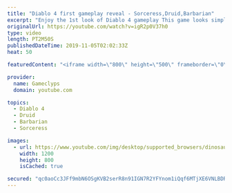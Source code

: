 ```yaml
---
title: "Diablo 4 first gameplay reveal - Sorceress,Druid,Barbarian"
excerpt: "Enjoy the 1st look of Diablo 4 gameplay This game looks simply amazing lets hope Blizzard can finally deliver a true successor to ..."
originalUrl: https://youtube.com/watch?v=igR2p0V37h0
type: video
length: PT2M50S
publishedDateTime: 2019-11-05T02:02:33Z
heat: 50

featuredContent: "<iframe width=\"800\" height=\"500\" frameborder=\"0\" src=\"https://www.youtube.com/embed/igR2p0V37h0\" allow=\"accelerometer; autoplay; encrypted-media; gyroscope; picture-in-picture\" allowfullscreen></iframe>"

provider:
  name: Gameclyps
  domain: youtube.com

topics:
  - Diablo 4
  - Druid
  - Barbarian
  - Sorceress

images:
  - url: https://www.youtube.com/img/desktop/supported_browsers/dinosaur.png
    width: 1200
    height: 800
    isCached: true

secured: "qc0aoCc3JFf9mbN6OSgKVB2serR8n91IGN7R2YFYnom1iQqf6MTjXE6VNLBDRa7rSqnIvb/gJ9meT3pL2rhNqMW4OkBheciLcDfH312sFASajd2gbL7imsizAhPOEz1yqRQeGg6M4cYBUzoTKwO3XkPfIU3kZT1jV3e0QJbpfj5G9vGpM0cbs5tq6+9C3kwAZK5Y68TezN9gxKk9nANS4EZQ61mAxQ8B5+TPswCpy32aOTB6Kq858VV5EcdVzKfk6CGDeGie5FOSrkej+qmZGrmd7jOZCIvhIOr4DopOUoL1gTtIo2KaGX+Ja/GTSoiTvE2vYPyhcuUbO2JKcymNEiyAoFur+BQu44HZZhZiIMRD8IqcHx59v4n1ei7rM+rztzH23pyFrbYOHW9LNhQ2QKotqWXGw4K2tl9a2+yyH/E=;ZAZpOLPuDhuqsOKuyPdmow=="
---
```


